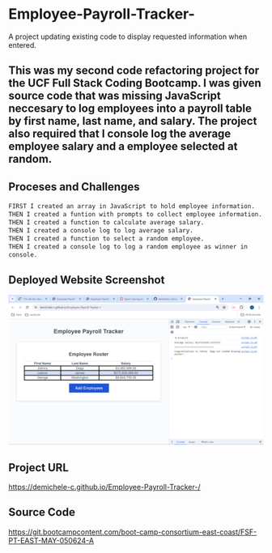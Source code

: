 # Employee-Payroll-Tracker-
A project updating existing code to display requested information when entered.


## This was my second code refactoring project for the UCF Full Stack Coding Bootcamp. I was given source code that was missing JavaScript neccesary to log employees into a payroll table by first name, last name, and salary. The project also required that I console log the average employee salary and a employee selected at random.

## Proceses and Challenges 

```
FIRST I created an array in JavaScript to hold employee information.
THEN I created a funtion with prompts to collect employee information.
THEN I created a function to calculate average salary.
THEN I created a console log to log average salary.
THEN I created a function to select a random employee.
THEN I created a console log to log a random employee as winner in console.
```
## Deployed Website Screenshot
![Deployed Website](assets/Deployed-Payroll-Tracker.png)

## Project URL
https://demichele-c.github.io/Employee-Payroll-Tracker-/

## Source Code 
https://git.bootcampcontent.com/boot-camp-consortium-east-coast/FSF-PT-EAST-MAY-050624-A